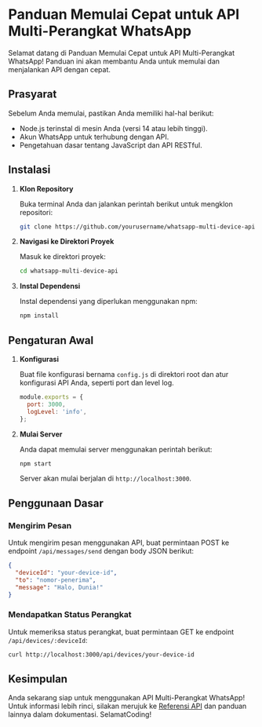 # Panduan Memulai Cepat untuk API Multi-Perangkat WhatsApp

Selamat datang di Panduan Memulai Cepat untuk API Multi-Perangkat WhatsApp! Panduan ini akan membantu Anda untuk memulai dan menjalankan API dengan cepat.

## Prasyarat

Sebelum Anda memulai, pastikan Anda memiliki hal-hal berikut:

- Node.js terinstal di mesin Anda (versi 14 atau lebih tinggi).
- Akun WhatsApp untuk terhubung dengan API.
- Pengetahuan dasar tentang JavaScript dan API RESTful.

## Instalasi

1. **Klon Repository**

   Buka terminal Anda dan jalankan perintah berikut untuk mengklon repositori:

   ```bash
   git clone https://github.com/yourusername/whatsapp-multi-device-api.git
   ```

2. **Navigasi ke Direktori Proyek**

   Masuk ke direktori proyek:

   ```bash
   cd whatsapp-multi-device-api
   ```

3. **Instal Dependensi**

   Instal dependensi yang diperlukan menggunakan npm:

   ```bash
   npm install
   ```

## Pengaturan Awal

1. **Konfigurasi**

   Buat file konfigurasi bernama `config.js` di direktori root dan atur konfigurasi API Anda, seperti port dan level log.

   ```javascript
   module.exports = {
     port: 3000,
     logLevel: 'info',
   };
   ```

2. **Mulai Server**

   Anda dapat memulai server menggunakan perintah berikut:

   ```bash
   npm start
   ```

   Server akan mulai berjalan di `http://localhost:3000`.

## Penggunaan Dasar

### Mengirim Pesan

Untuk mengirim pesan menggunakan API, buat permintaan POST ke endpoint `/api/messages/send` dengan body JSON berikut:

```json
{
  "deviceId": "your-device-id",
  "to": "nomor-penerima",
  "message": "Halo, Dunia!"
}
```

### Mendapatkan Status Perangkat

Untuk memeriksa status perangkat, buat permintaan GET ke endpoint `/api/devices/:deviceId`:

```bash
curl http://localhost:3000/api/devices/your-device-id
```

## Kesimpulan

Anda sekarang siap untuk menggunakan API Multi-Perangkat WhatsApp! Untuk informasi lebih rinci, silakan merujuk ke [Referensi API](../api-reference/index.md) dan panduan lainnya dalam dokumentasi. SelamatCoding!